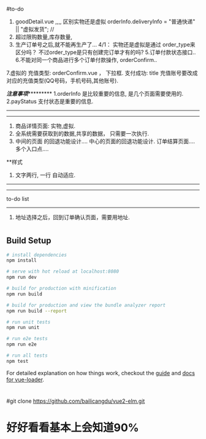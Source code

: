 #to-do
1. goodDetail.vue ,,,, 区别实物还是虚拟  orderInfo.deliveryInfo = "普通快递" || "虚拟发货";  //
2. 超过限购数量,库存数量,
3. 生产订单号之后,就不能再生产了...
4/1： 实物还是虚拟是通过 order_type来区分吗？ 不过order_type是只有创建完订单才有的吗?
5.订单付款状态接口..
6.不能对同一个商品进行多个订单付款操作, orderConfirm..

7.虚拟的 充值类型: orderConfirm.vue ， 下拉框.
                   支付成功: title 充值账号要改成对应的充值类型(QQ号码，手机号码,其他账号).




*******************************注意事项****************************************
 1.orderInfo 是比较重要的信息, 是几个页面需要使用的.
 2.payStatus 支付状态是重要的信息.
*******************************************************************************

**************
1. 商品详情页面:  实物,虚拟.
2. 全系统需要获取到的数据,共享的数据， 只需要一次执行.
3. 中间的页面 的回退功能设计....  中心的页面的回退功能设计.  订单结算页面....多个入口点....


**样式
1. 文字两行, 一行 自动适应.
**************



*******************************************************************************
to-do list
_______________________________________________________________________________
1. 地址选择之后，回到订单确认页面，需要用地址.



# 

> 

## Build Setup

``` bash
# install dependencies
npm install

# serve with hot reload at localhost:8080
npm run dev

# build for production with minification
npm run build

# build for production and view the bundle analyzer report
npm run build --report

# run unit tests
npm run unit

# run e2e tests
npm run e2e

# run all tests
npm test
```

For detailed explanation on how things work, checkout the [guide](http://vuejs-templates.github.io/webpack/) and [docs for vue-loader](http://vuejs.github.io/vue-loader).

# 

 #git clone https://github.com/bailicangdu/vue2-elm.git
 # 好好看看基本上会知道90%
